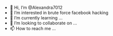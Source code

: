 - 👋 Hi, I’m @Alexandra7012
- 👀 I’m interested in brute force facebook hacking
- 🌱 I’m currently learning ...
- 💞️ I’m looking to collaborate on ...
- 📫 How to reach me ...

<!---
Alexandra7012/Alexandra7012 is a ✨ special ✨ repository because its `README.md` (this file) appears on your GitHub profile.
You can click the Preview link to take a look at your changes.
--->
